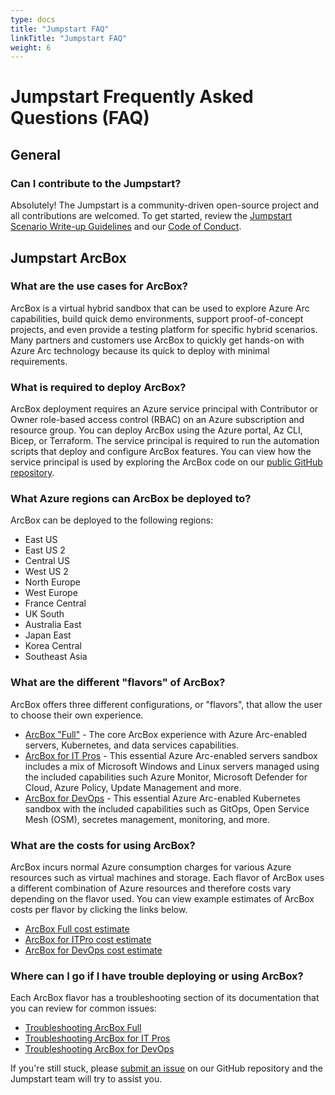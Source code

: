 ```yaml
---
type: docs
title: "Jumpstart FAQ"
linkTitle: "Jumpstart FAQ"
weight: 6
---
```


# Jumpstart Frequently Asked Questions (FAQ)

## General

### Can I contribute to the Jumpstart?

Absolutely! The Jumpstart is a community-driven open-source project and all contributions are welcomed. To get started, review the [Jumpstart Scenario Write-up Guidelines](https://azurearcjumpstart.io/scenario_guidelines/) and our [Code of Conduct](https://azurearcjumpstart.io/code_of_conduct/).

## Jumpstart ArcBox

### What are the use cases for ArcBox?

ArcBox is a virtual hybrid sandbox that can be used to explore Azure Arc capabilities, build quick demo environments, support proof-of-concept projects, and even provide a testing platform for specific hybrid scenarios. Many partners and customers use ArcBox to quickly get hands-on with Azure Arc technology because its quick to deploy with minimal requirements.

### What is required to deploy ArcBox?

ArcBox deployment requires an Azure service principal with Contributor or Owner role-based access control (RBAC) on an Azure subscription and resource group. You can deploy ArcBox using the Azure portal, Az CLI, Bicep, or Terraform. The service principal is required to run the automation scripts that deploy and configure ArcBox features. You can view how the service principal is used by exploring the ArcBox code on our [public GitHub repository](https://github.com/microsoft/azure_arc).

### What Azure regions can ArcBox be deployed to?

ArcBox can be deployed to the following regions:

- East US
- East US 2
- Central US
- West US 2
- North Europe
- West Europe
- France Central
- UK South
- Australia East
- Japan East
- Korea Central
- Southeast Asia

### What are the different "flavors" of ArcBox?

ArcBox offers three different configurations, or "flavors", that allow the user to choose their own experience.

- [ArcBox "Full"](https://azurearcjumpstart.io/azure_jumpstart_arcbox/Full) - The core ArcBox experience with Azure Arc-enabled servers, Kubernetes, and data services capabilities.
- [ArcBox for IT Pros](https://azurearcjumpstart.io/azure_jumpstart_arcbox/ITPro) - This essential Azure Arc-enabled servers sandbox includes a mix of Microsoft Windows and Linux servers managed using the included capabilities such Azure Monitor, Microsoft Defender for Cloud, Azure Policy, Update Management and more.
- [ArcBox for DevOps](https://azurearcjumpstart.io/azure_jumpstart_arcbox/DevOps) - This essential Azure Arc-enabled Kubernetes sandbox with the included capabilities such as GitOps, Open Service Mesh (OSM), secretes management, monitoring, and more.
<!-- - [ArcBox for DataOps](https://azurearcjumpstart.io/azure_jumpstart_arcbox/DataOps) - This essential Azure Arc-enabled SQL Managed Instance sandbox with the included capabilities such as AD authentication, disaster recovery, point-in-time restore, migration, and more. -->

### What are the costs for using ArcBox?

ArcBox incurs normal Azure consumption charges for various Azure resources such as virtual machines and storage. Each flavor of ArcBox uses a different combination of Azure resources and therefore costs vary depending on the flavor used. You can view example estimates of ArcBox costs per flavor by clicking the links below.

- [ArcBox Full cost estimate](https://aka.ms/ArcBoxFullCost)
- [ArcBox for ITPro cost estimate](https://aka.ms/ArcBoxITProCost)
- [ArcBox for DevOps cost estimate](https://aka.ms/ArcBoxDevOpsCost)
<!-- - [ArcBox for DataOps cost estimate](https://aka.ms/ArcBoxDataOpsCost) -->

### Where can I go if I have trouble deploying or using ArcBox?

Each ArcBox flavor has a troubleshooting section of its documentation that you can review for common issues:

- [Troubleshooting ArcBox Full](https://azurearcjumpstart.io/azure_jumpstart_arcbox/full/#basic-troubleshooting)
- [Troubleshooting ArcBox for IT Pros](https://azurearcjumpstart.io/azure_jumpstart_arcbox/ITPro/#basic-troubleshooting)
- [Troubleshooting ArcBox for DevOps](https://azurearcjumpstart.io/azure_jumpstart_arcbox/DevOps/#basic-troubleshooting)
<!-- - [Troubleshooting ArcBox for DataOps](https://azurearcjumpstart.io/azure_jumpstart_arcbox/DataOps/#basic-troubleshooting) -->

If you're still stuck, please [submit an issue](https://github.com/microsoft/azure_arc/issues/new/choose) on our GitHub repository and the Jumpstart team will try to assist you.
